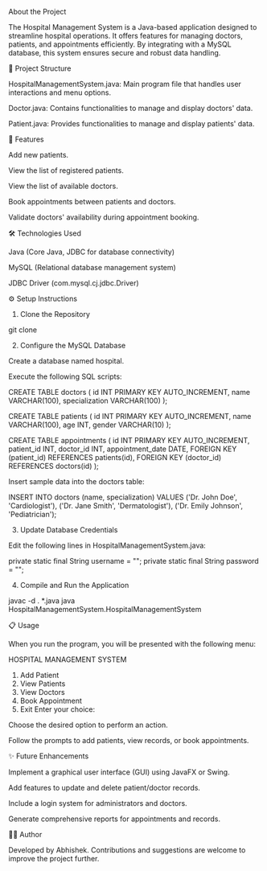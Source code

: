 About the Project

The Hospital Management System is a Java-based application designed to streamline hospital operations. It offers features for managing doctors, patients, and appointments efficiently. By integrating with a MySQL database, this system ensures secure and robust data handling.

📂 Project Structure

HospitalManagementSystem.java: Main program file that handles user interactions and menu options.

Doctor.java: Contains functionalities to manage and display doctors' data.

Patient.java: Provides functionalities to manage and display patients' data.

🚀 Features

Add new patients.

View the list of registered patients.

View the list of available doctors.

Book appointments between patients and doctors.

Validate doctors' availability during appointment booking.

🛠️ Technologies Used

Java (Core Java, JDBC for database connectivity)

MySQL (Relational database management system)

JDBC Driver (com.mysql.cj.jdbc.Driver)

⚙️ Setup Instructions

1. Clone the Repository

git clone <repository-link>

2. Configure the MySQL Database

Create a database named hospital.

Execute the following SQL scripts:

CREATE TABLE doctors (
    id INT PRIMARY KEY AUTO_INCREMENT,
    name VARCHAR(100),
    specialization VARCHAR(100)
);

CREATE TABLE patients (
    id INT PRIMARY KEY AUTO_INCREMENT,
    name VARCHAR(100),
    age INT,
    gender VARCHAR(10)
);

CREATE TABLE appointments (
    id INT PRIMARY KEY AUTO_INCREMENT,
    patient_id INT,
    doctor_id INT,
    appointment_date DATE,
    FOREIGN KEY (patient_id) REFERENCES patients(id),
    FOREIGN KEY (doctor_id) REFERENCES doctors(id)
);

Insert sample data into the doctors table:

INSERT INTO doctors (name, specialization) VALUES
('Dr. John Doe', 'Cardiologist'),
('Dr. Jane Smith', 'Dermatologist'),
('Dr. Emily Johnson', 'Pediatrician');

3. Update Database Credentials

Edit the following lines in HospitalManagementSystem.java:

private static final String username = "<your-username>";
private static final String password = "<your-password>";

4. Compile and Run the Application

javac -d . *.java
java HospitalManagementSystem.HospitalManagementSystem

📋 Usage

When you run the program, you will be presented with the following menu:

HOSPITAL MANAGEMENT SYSTEM
1. Add Patient
2. View Patients
3. View Doctors
4. Book Appointment
5. Exit
Enter your choice:

Choose the desired option to perform an action.

Follow the prompts to add patients, view records, or book appointments.

✨ Future Enhancements

Implement a graphical user interface (GUI) using JavaFX or Swing.

Add features to update and delete patient/doctor records.

Include a login system for administrators and doctors.

Generate comprehensive reports for appointments and records.

👨‍💻 Author

Developed by Abhishek. Contributions and suggestions are welcome to improve the project further.

